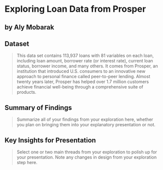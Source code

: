 # Exploring Loan Data from Prosper
## by Aly Mobarak


## Dataset

> This data set contains 113,937 loans with 81 variables on each loan, including loan amount, borrower rate (or interest rate), current loan status, borrower income, and many others. It comes from Prosper, an institution that introduced U.S. consumers to an innovative new approach to personal finance called peer-to-peer lending. Almost twenty years later, Prosper has helped over 1.7 million customers achieve financial well-being through a comprehensive suite of products.


## Summary of Findings

> Summarize all of your findings from your exploration here, whether you plan on bringing them into your explanatory presentation or not.


## Key Insights for Presentation

> Select one or two main threads from your exploration to polish up for your presentation. Note any changes in design from your exploration step here.